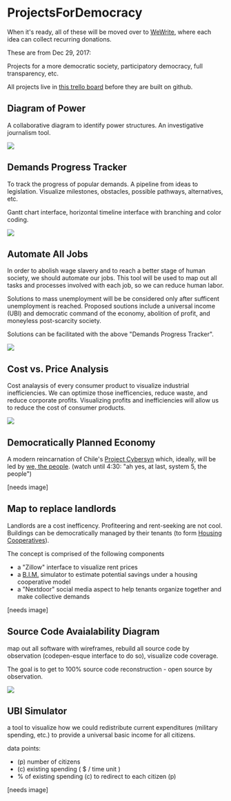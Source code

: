 # ProjectsForDemocracy

When it's ready, all of these will be moved over to [WeWrite](https://github.com/WeWriteApp), where each idea can collect recurring donations. 

These are from Dec 29, 2017: 

Projects for a more democratic society, participatory democracy, full transparency, etc.

All projects live in [this trello board](https://trello.com/b/2pETMHrd) before they are built on github.

## Diagram of Power

A collaborative diagram to identify power structures. An investigative journalism tool.

![](https://raw.githubusercontent.com/sirjamesgray/ProjectsForLiberation/master/images/power.png)

## Demands Progress Tracker

To track the progress of popular demands. A pipeline from ideas to legislation. Visualize milestones, obstacles, possible pathways, alternatives, etc.

Gantt chart interface, horizontal timeline interface with branching and color coding.

![](https://raw.githubusercontent.com/sirjamesgray/ProjectsForLiberation/master/images/demands.png)

## Automate All Jobs

In order to abolish wage slavery and to reach a better stage of human society, we should automate our jobs. This tool will be used to map out all tasks and processes involved with each job, so we can reduce human labor.

Solutions to mass unemployment will be be considered only after sufficent unemployment is reached. Proposed soutions include a universal income (UBI) and democratic command of the economy, abolition of profit, and moneyless post-scarcity society.

Solutions can be facilitated with the above "Demands Progress Tracker".

![](https://raw.githubusercontent.com/sirjamesgray/ProjectsForLiberation/master/images/automation.png)

## Cost vs. Price Analysis

Cost analaysis of every consumer product to visualize industrial inefficiencies. We can optimize those inefficencies, reduce waste, and reduce corporate profits. Visualizing profits and inefficiencies will allow us to reduce the cost of consumer products.

![](https://raw.githubusercontent.com/sirjamesgray/ProjectsForLiberation/master/images/profit.png)

## Democratically Planned Economy

A modern reincarnation of Chile's [Project Cybersyn](https://en.wikipedia.org/wiki/Project_Cybersyn) which, ideally, will be led by [we, the people](https://youtu.be/e_bXlEvygHg?t=4m5s). (watch until 4:30: "ah yes, at last, system 5, the people")

[needs image]

## Map to replace landlords

Landlords are a cost inefficency. Profiteering and rent-seeking are not cool. Buildings can be democratically managed by their tenants (to form [Housing Cooperatives](https://en.wikipedia.org/wiki/Housing_cooperative)).

The concept is comprised of the following components
- a "Zillow" interface to visualize rent prices
- a [B.I.M.](https://en.wikipedia.org/wiki/Building_information_modeling) simulator to estimate potential savings under a housing cooperative model
- a "Nextdoor" social media aspect to help tenants organize together and make collective demands

[needs image]

## Source Code Avaialability Diagram

map out all software with wireframes, rebuild all source code by observation (codepen-esque interface to do so), visualize code coverage.

The goal is to get to 100% source code reconstruction - open source by observation.

![](https://raw.githubusercontent.com/sirjamesgray/ProjectsForLiberation/master/images/source%20code.png)

## UBI Simulator

a tool to visualize how we could redistribute current expenditures (military spending, etc.) to provide a universal basic income for all citizens.

data points:
- (p) number of citizens
- (c) existing spending ( $ / time unit )
- % of existing spending (c) to redirect to each citizen (p)

[needs image]
